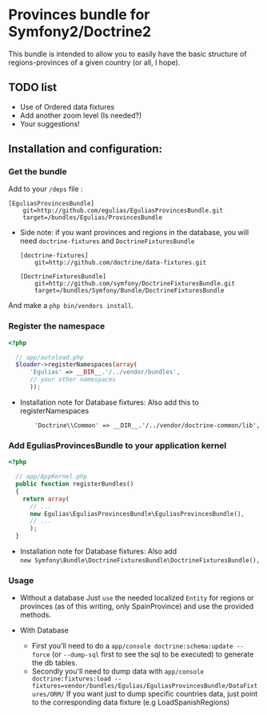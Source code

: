# Provinces bundle for Symfony2/Doctrine2

This bundle is intended to allow you to easily have the basic structure of regions-provinces of a given country (or all,
I hope).

## TODO list
  * Use of Ordered data fixtures
  * Add another zoom level (Is needed?)
  * Your suggestions!

## Installation and configuration:

### Get the bundle

Add to your `/deps` file :

```
[EguliasProvincesBundle]
    git=http://github.com/egulias/EguliasProvincesBundle.git
    target=/bundles/Egulias/ProvincesBundle
```
  * Side note: if you want provinces and regions in the database, you will need  `doctrine-fixtures` 
    and `DoctrineFixturesBundle`
    
    ```  
    [doctrine-fixtures]   
        git=http://github.com/doctrine/data-fixtures.git

    [DoctrineFixturesBundle]
        git=http://github.com/symfony/DoctrineFixturesBundle.git
        target=/bundles/Symfony/Bundle/DoctrineFixturesBundle 
    ```
        
And make a `php bin/vendors install`.

### Register the namespace

``` php
<?php

  // app/autoload.php
  $loader->registerNamespaces(array(
      'Egulias' => __DIR__.'/../vendor/bundles',
      // your other namespaces
      ));
```
  * Installation note for Database fixtures:
    Also add this to registerNamespaces

    ``` 'Doctrine\\Common\\DataFixtures' => __DIR__.'/../vendor/doctrine-fixtures/lib',
        'Doctrine\\Common' => __DIR__.'/../vendor/doctrine-common/lib', 
    ```

### Add EguliasProvincesBundle to your application kernel

``` php
<?php

  // app/AppKernel.php
  public function registerBundles()
  {
    return array(
      // ...
      new Egulias\EguliasProvincesBundle\EguliasProvincesBundle(),
      // ...
      );
  }
```

- Installation note for Database fixtures:
  Also add  
  ```new Symfony\Bundle\DoctrineFixturesBundle\DoctrineFixturesBundle(),```

### Usage

  * Without a database
    Just `use` the needed localized `Entity` for regions or provinces (as of this writing, only SpainProvince) and use the
    provided methods.

  * With Database
    - First you'll need to do a `app/console doctrine:schema:update --force` (or `--dump-sql` first to see the sql to be
        executed) to generate the db tables.
    - Secondly you'll need to dump data with
      ```app/console doctrine:fixtures:load --fixtures=vendor/bundles/Egulias/EguliasProvincesBundle/DataFixtures/ORM/```
      If you want just to dump specific countries data, just point to the corresponding data fixture (e.g
      LoadSpanishRegions)
